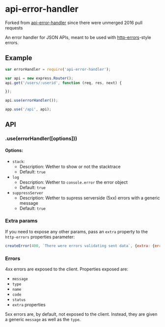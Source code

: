 
# api-error-handler

Forked from [api-error-handler](https://github.com/expressjs/api-error-handler) since there were unmerged 2016 pull requests

An error handler for JSON APIs, meant to be used with [http-errors](https://github.com/jshttp/http-errors)-style errors.

## Example

```js
var errorHandler = require('api-error-handler');

var api = new express.Router();
api.get('/users/:userid', function (req, res, next) {

});

api.use(errorHandler());

app.use('/api', api);
```

## API

### .use(errorHandler([options]))

#### Options:
- `stack`:
  - Description: Wether to show or not the stacktrace
  - Default: `true`
- `log`
  - Description: Wether to `console.error` the error object
  - Default: `true`
- `suppressServer`
  - Description: Wether to supress serverside (5xx) errors with a generic message
  - Default: `true`

### Extra params
If you need to expose any other params, pass an `extra` property to the `http-errors` properties parameter:
```js
createError(400, `There were errors validating sent data`, {extra: {errors: validationErrors}})
```

### Errors

4xx errors are exposed to the client.
Properties exposed are:

- `message`
- `type`
- `name`
- `code`
- `status`
- `extra` properties

5xx errors are, by default, not exposed to the client.
Instead, they are given a generic `message` as well as the `type`.
